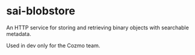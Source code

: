sai-blobstore
=============

An HTTP service for storing and retrieving binary objects with searchable metadata.

Used in dev only for the Cozmo team.
